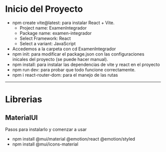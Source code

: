 # Inicio del Proyecto

- npm create vite@latest: para instalar React + Vite.
    - Project name: ExamenIntegrador
    - Package name: examen-integrador
    - Select Framework: React
    - Select a variant: JavaScript
- Accedemos a la carpeta con cd ExamenIntegrador
- npm init: para modificar el package.json con las configuraciones inicales del proyecto (se puede hacer manual).
- npm install: para instalar las dependencias de vite y react en el proyecto
- npm run dev: para probar que todo funcione correctamente.
- npm i react-router-dom: para el manejo de las rutas

---

# Librerias

## MaterialUI

Pasos para instalarlo y comenzar a usar

- npm install @mui/material @emotion/react @emotion/styled
- npm install @mui/icons-material

